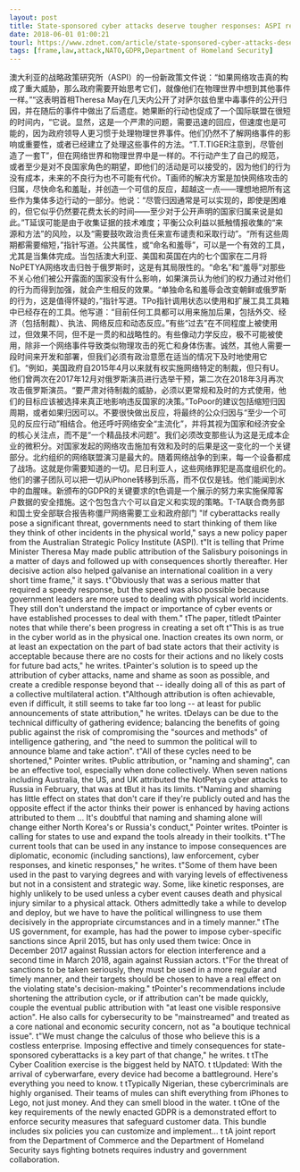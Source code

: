 ```yaml
---
layout: post
title: State-sponsored cyber attacks deserve tougher responses: ASPI report
date: 2018-06-01 01:00:21
tourl: https://www.zdnet.com/article/state-sponsored-cyber-attacks-deserve-tougher-responses-aspi-report/
tags: [frame,law,attack,NATO,GDPR,Department of Homeland Security]
---
```

澳大利亚的战略政策研究所（ASPI）的一份新政策文件说：“如果网络攻击真的构成了重大威胁，那么政府需要开始思考它们，就像他们在物理世界中想到其他事件一样。”“这表明首相Theresa May在几天内公开了对萨尔兹伯里中毒事件的公开归因，并在随后的事件中做出了后遗症。她果断的行动也促成了一个国际联盟在很短的时间内，“它说。显然，这是一个严肃的问题，需要迅速的回应，但速度也是可能的，因为政府领导人更习惯于处理物理世界事件。他们仍然不了解网络事件的影响或重要性，或者已经建立了处理这些事件的方法。“T.T.TIGER注意到，尽管创造了一套T”，但在网络世界和物理世界中是一样的。不行动产生了自己的规范，或者至少是对不良国家角色的期望，即他们的活动是可以接受的，因为他们的行为没有成本，未来的不良行为也不可能有代价。T画师的解决方案是加快网络攻击的归属，尽快命名和羞耻，并创造一个可信的反应，超越这一点——理想地把所有这些作为集体多边行动的一部分。他说：“尽管归因通常是可以实现的，即使是困难的，但它似乎仍然要花费太长的时间——至少对于公开声明的国家归属来说是如此。”T延误可能是由于收集证据的技术难度；平衡公众利益以抵触情报收集的“来源和方法”的风险，以及“需要鼓吹政治责任来宣布谴责和采取行动”。“所有这些周期都需要缩短，”指针写道。公共属性，或“命名和羞辱”，可以是一个有效的工具，尤其是当集体完成。当包括澳大利亚、美国和英国在内的七个国家在二月将NoPETYA网络攻击归咎于俄罗斯时，这是有其局限性的。“命名”和“羞辱”对那些不关心他们被公开露面的国家没有什么影响，如果演员认为他们的权力通过对他们的行为而得到加强，就会产生相反的效果。“单独命名和羞辱会改变朝鲜或俄罗斯的行为，这是值得怀疑的，”指针写道。TPo指针调用状态以使用和扩展工具工具箱中已经存在的工具。他写道：“目前任何工具都可以用来施加后果，包括外交、经济（包括制裁）、执法、网络反应和动态反应。”有些“过去”在不同程度上被使用过，但效果不同，但不是一贯的和战略性的。有些像动力学反应，极不可能被使用，除非一个网络事件导致类似物理攻击的死亡和身体伤害。诚然，其他人需要一段时间来开发和部署，但我们必须有政治意愿在适当的情况下及时地使用它们。“例如，美国政府自2015年4月以来就有权实施网络特定的制裁，但只有U。他们曾两次在2017年12月对俄罗斯演员进行选举干预，第二次在2018年3月再次攻击俄罗斯演员。“要严肃对待制裁的威胁，必须以更常规和及时的方式使用，他们的目标应该被选择来真正地影响违反国家的决策。”ToPoor的建议包括缩短归因周期，或者如果归因可以。不要很快做出反应，将最终的公众归因与“至少一个可见的反应行动”相结合。他还呼吁网络安全“主流化”，并将其视为国家和经济安全的核心关注点，而不是“一个精品技术问题”。我们必须改变那些认为这是无成本企业的微积分。对国家发起的网络攻击施加有效和及时的后果是这一变化的一个关键部分。北约组织的网络联盟演习是最大的。随着网络战争的到来，每一个设备都成了战场。这就是你需要知道的一切。尼日利亚人，这些网络罪犯是高度组织化的。他们的骡子团队可以把一切从iPhone转移到乐高，而不仅仅是钱。他们能闻到水中的血腥味。新颁布的GDPR的关键要求的t色调是一个展示的努力来实施保障客户数据的安全措施。这个包包含六个可以自定义和实现的策略。T-TA联合商务部和国土安全部联合报告称僵尸网络需要工业和政府部门
 "If cyberattacks really pose a significant threat, governments need to start thinking of them like they think of other incidents in the physical world," says a new policy paper from the Australian Strategic Policy Institute (ASPI). t"It is telling that Prime Minister Theresa May made public attribution of the Salisbury poisonings in a matter of days and followed up with consequences shortly thereafter. Her decisive action also helped galvanise an international coalition in a very short time frame," it says. t"Obviously that was a serious matter that required a speedy response, but the speed was also possible because government leaders are more used to dealing with physical world incidents. They still don't understand the impact or importance of cyber events or have established processes to deal with them." tThe paper, titledt tPainter notes that while there's been progress in creating a set oft t"This is as true in the cyber world as in the physical one. Inaction creates its own norm, or at least an expectation on the part of bad state actors that their activity is acceptable because there are no costs for their actions and no likely costs for future bad acts," he writes. tPainter's solution is to speed up the attribution of cyber attacks, name and shame as soon as possible, and create a credible response beyond that -- ideally doing all of this as part of a collective multilateral action. t"Although attribution is often achievable, even if difficult, it still seems to take far too long -- at least for public announcements of state attribution," he writes. tDelays can be due to the technical difficulty of gathering evidence; balancing the benefits of going public against the risk of compromising the "sources and methods" of intelligence gathering, and "the need to summon the political will to announce blame and take action". t"All of these cycles need to be shortened," Pointer writes. tPublic attribution, or "naming and shaming", can be an effective tool, especially when done collectively. When seven nations including Australia, the US, and UK attributed the NotPetya cyber attacks to Russia in February, that was at tBut it has its limits. t"Naming and shaming has little effect on states that don't care if they're publicly outed and has the opposite effect if the actor thinks their power is enhanced by having actions attributed to them ... It's doubtful that naming and shaming alone will change either North Korea's or Russia's conduct," Pointer writes. tPointer is calling for states to use and expand the tools already in their toolkits. t"The current tools that can be used in any instance to impose consequences are diplomatic, economic (including sanctions), law enforcement, cyber responses, and kinetic responses," he writes. t"Some of them have been used in the past to varying degrees and with varying levels of effectiveness but not in a consistent and strategic way. Some, like kinetic responses, are highly unlikely to be used unless a cyber event causes death and physical injury similar to a physical attack. Others admittedly take a while to develop and deploy, but we have to have the political willingness to use them decisively in the appropriate circumstances and in a timely manner." tThe US government, for example, has had the power to impose cyber-specific sanctions since April 2015, but has only used them twice: Once in December 2017 against Russian actors for election interference and a second time in March 2018, again against Russian actors. t"For the threat of sanctions to be taken seriously, they must be used in a more regular and timely manner, and their targets should be chosen to have a real effect on the violating state's decision-making." tPointer's recommendations include shortening the attribution cycle, or if attribution can't be made quickly, couple the eventual public attribution with "at least one visible responsive action". He also calls for cybersecurity to be "mainstreamed" and treated as a core national and economic security concern, not as "a boutique technical issue". t"We must change the calculus of those who believe this is a costless enterprise. Imposing effective and timely consequences for state-sponsored cyberattacks is a key part of that change," he writes. t tThe Cyber Coalition exercise is the biggest held by NATO. t tUpdated: With the arrival of cyberwarfare, every device had become a battleground. Here's everything you need to know. t tTypically Nigerian, these cybercriminals are highly organised. Their teams of mules can shift everything from iPhones to Lego, not just money. And they can smell blood in the water. t tOne of the key requirements of the newly enacted GDPR is a demonstrated effort to enforce security measures that safeguard customer data. This bundle includes six policies you can customize and implement... t tA joint report from the Department of Commerce and the Department of Homeland Security says fighting botnets requires industry and government collaboration.